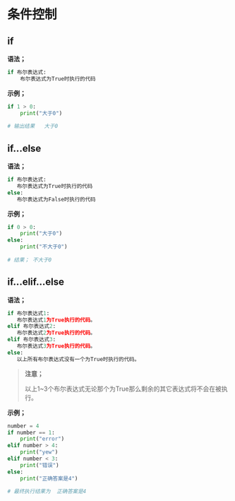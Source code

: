 # 条件控制

## if

**语法；**

```python
if 布尔表达式:
    布尔表达式为True时执行的代码
```



**示例；**

```python
if 1 > 0:
    print("大于0")
    
# 输出结果   大于0      
```



## if...else

**语法；**

```python
if 布尔表达式:
   布尔表达式为True时执行的代码
else: 
   布尔表达式为False时执行的代码
```



**示例；**

```python
if 0 > 0:
    print("大于0")
else: 
    print("不大于0")
    
# 结果； 不大于0   
```



## if...elif...else


**语法；**

````python
if 布尔表达式1:
   布尔表达式1为True执行的代码。
elif 布尔表达式2:
   布尔表达式2为True执行的代码。
elif 布尔表达式3:
   布尔表达式3为True执行的代码。
else:
   以上所有布尔表达式没有一个为True时执行的代码。
````

> **注意；**
>
> ​	以上1~3个布尔表达式无论那个为True那么剩余的其它表达式将不会在被执行。



**示例；**

```python
number = 4
if number == 1:
    print("error")
elif number > 4:
    print("yew")
elif number < 3:
    print("错误")
else:
    print("正确答案是4")
    
# 最终执行结果为  正确答案是4
```

